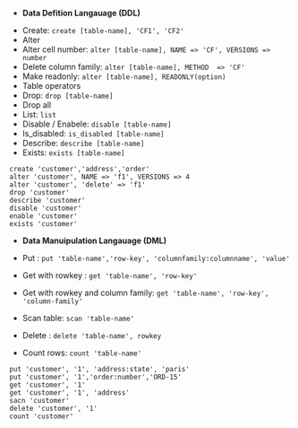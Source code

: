 * **Data Defition Langauage (DDL)**

- Create: `create [table-name], 'CF1', 'CF2'`
- Alter
 - Alter cell number: `alter [table-name], NAME => 'CF', VERSIONS => number`
 - Delete column family: `alter [table-name], METHOD  => 'CF'`
 - Make readonly: `alter [table-name], READONLY(option)`
 - Table operators 
- Drop: `drop [table-name]`
- Drop all
- List: `list`
- Disable / Enabele: `disable [table-name]`
- Is_disabled: `is_disabled [table-name]`
- Describe: `describe [table-name]`
- Exists: `exists [table-name]`

```
create 'customer','address','order'
alter 'customer', NAME => 'f1', VERSIONS => 4
alter 'customer', 'delete' => 'f1'
drop 'customer'
describe 'customer'
disable 'customer'
enable 'customer'
exists 'customer'
```

* **Data Manuipulation Langauage (DML)**

* Put : `put 'table-name','row-key', 'columnfamily:columnname', 'value'`
* Get with rowkey : `get 'table-name', 'row-key'`
* Get with rowkey and column family: `get 'table-name', 'row-key', 'column-family'`
* Scan table: `scan 'table-name'`
* Delete : `delete 'table-name', rowkey`
* Count rows: `count 'table-name'`
```
put 'customer', '1', 'address:state', 'paris'
put 'customer', '1','order:number','ORD-15'
get 'customer', '1'
get 'customer', '1', 'address'
sacn 'customer'
delete 'customer', '1'
count 'customer'
```
